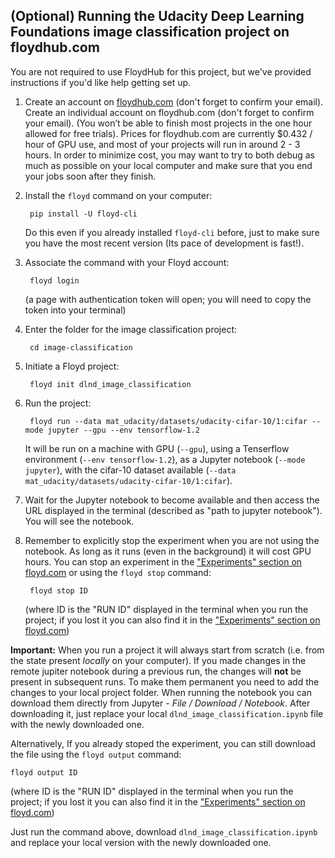 ## (Optional) Running the Udacity Deep Learning Foundations image classification project on floydhub.com

You are not required to use FloydHub for this project, but we've provided instructions if you'd like help getting set up.

1. Create an account on [floydhub.com](https://www.floydhub.com) (don't forget to confirm your email). Create an individual account on floydhub.com (don't forget to confirm your email). (You won’t be able to finish most projects in the one hour allowed for free trials). Prices for floydhub.com are currently $0.432 / hour of GPU use, and most of your projects will run in around 2 - 3 hours. In order to minimize cost, you may want to try to both debug as much as possible on your local computer and make sure that you end your jobs soon after they finish.

2. Install the `floyd` command on your computer:

        pip install -U floyd-cli
        
    Do this even if you already installed `floyd-cli` before, just to make sure you have the most recent version (Its pace of development is fast!).

3. Associate the command with your Floyd account:

        floyd login

    (a page with authentication token will open; you will need to copy the token into your terminal)


4. Enter the folder for the image classification project:

        cd image-classification

5. Initiate a Floyd project:

        floyd init dlnd_image_classification

6. Run the project:

        floyd run --data mat_udacity/datasets/udacity-cifar-10/1:cifar --mode jupyter --gpu --env tensorflow-1.2

    It will be run on a machine with GPU (`--gpu`), using a Tenserflow environment (`--env tensorflow-1.2`), as a Jupyter notebook (`--mode jupyter`), with the cifar-10 dataset available (`--data mat_udacity/datasets/udacity-cifar-10/1:cifar`).
    
7. Wait for the Jupyter notebook to become available and then access the URL displayed in the terminal (described as "path to jupyter notebook"). You will see the notebook.

8. Remember to explicitly stop the experiment when you are not using the notebook. As long as it runs (even in the background) it will cost GPU hours. You can stop an experiment in the ["Experiments" section on floyd.com](https://www.floydhub.com/experiments) or using the `floyd stop` command:

        floyd stop ID
 
    (where ID is the "RUN ID" displayed in the terminal when you run the project; if you lost it you can also find it in the ["Experiments" section on floyd.com](https://www.floydhub.com/experiments))
    
**Important:** When you run a project it will always start from scratch (i.e. from the state present *locally* on your computer). If you made changes in the remote jupiter notebook during a previous run, the changes will **not** be present in subsequent runs. To make them permanent you need to add the changes to your local project folder. When running the notebook you can download them directly from Jupyter - *File / Download / Notebook*. After downloading it, just replace your local `dlnd_image_classification.ipynb` file with the newly downloaded one.

Alternatively, If you already stoped the experiment, you can still download the file using the `floyd output` command:

    floyd output ID

(where ID is the "RUN ID" displayed in the terminal when you run the project; if you lost it you can also find it in the ["Experiments" section on floyd.com](https://www.floydhub.com/experiments))
    
Just run the command above, download `dlnd_image_classification.ipynb` and replace your local version with the newly downloaded one.